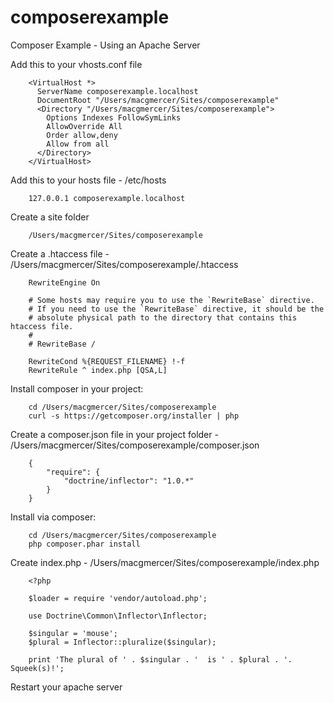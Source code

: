 composerexample
===============

Composer Example - Using an Apache Server


Add this to your vhosts.conf file
```
	<VirtualHost *>
	  ServerName composerexample.localhost
	  DocumentRoot "/Users/macgmercer/Sites/composerexample"
	  <Directory "/Users/macgmercer/Sites/composerexample">
	    Options Indexes FollowSymLinks
	    AllowOverride All
	    Order allow,deny
	    Allow from all
	  </Directory>
	</VirtualHost>
```	

Add this to your hosts file - /etc/hosts
```
	127.0.0.1 composerexample.localhost
```

Create a site folder
```
	/Users/macgmercer/Sites/composerexample
```	

Create a .htaccess file - /Users/macgmercer/Sites/composerexample/.htaccess
```
	RewriteEngine On

	# Some hosts may require you to use the `RewriteBase` directive.
	# If you need to use the `RewriteBase` directive, it should be the
	# absolute physical path to the directory that contains this htaccess file.
	#
	# RewriteBase /

	RewriteCond %{REQUEST_FILENAME} !-f
	RewriteRule ^ index.php [QSA,L]	
```

Install composer in your project:
```
	cd /Users/macgmercer/Sites/composerexample
	curl -s https://getcomposer.org/installer | php
```

Create a composer.json file in your project folder - /Users/macgmercer/Sites/composerexample/composer.json
```
	{
	    "require": {
	        "doctrine/inflector": "1.0.*"
	    }
	}
```

Install via composer:
```
	cd /Users/macgmercer/Sites/composerexample
	php composer.phar install
```

Create index.php - /Users/macgmercer/Sites/composerexample/index.php
```
	<?php

	$loader = require 'vendor/autoload.php';

	use Doctrine\Common\Inflector\Inflector;

	$singular = 'mouse';
	$plural = Inflector::pluralize($singular);

	print 'The plural of ' . $singular . '  is ' . $plural . '. Squeek(s)!';
```
Restart your apache server


	
